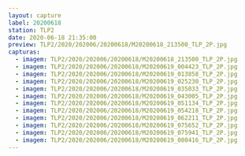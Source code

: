 ```yaml
---
layout: capture
label: 20200618
station: TLP2
date: 2020-06-18 21:35:00
preview: TLP2/2020/202006/20200618/M20200618_213500_TLP_2P.jpg
capturas:
  - imagem: TLP2/2020/202006/20200618/M20200618_213500_TLP_2P.jpg
  - imagem: TLP2/2020/202006/20200618/M20200619_004423_TLP_2P.jpg
  - imagem: TLP2/2020/202006/20200618/M20200619_013858_TLP_2P.jpg
  - imagem: TLP2/2020/202006/20200618/M20200619_025230_TLP_2P.jpg
  - imagem: TLP2/2020/202006/20200618/M20200619_035033_TLP_2P.jpg
  - imagem: TLP2/2020/202006/20200618/M20200619_043005_TLP_2P.jpg
  - imagem: TLP2/2020/202006/20200618/M20200619_051134_TLP_2P.jpg
  - imagem: TLP2/2020/202006/20200618/M20200619_054218_TLP_2P.jpg
  - imagem: TLP2/2020/202006/20200618/M20200619_062211_TLP_2P.jpg
  - imagem: TLP2/2020/202006/20200618/M20200619_075652_TLP_2P.jpg
  - imagem: TLP2/2020/202006/20200618/M20200619_075941_TLP_2P.jpg
  - imagem: TLP2/2020/202006/20200618/M20200619_080416_TLP_2P.jpg
---
```


